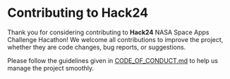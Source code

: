 # Contributing to Hack24
Thank you for considering contributing to **Hack24** NASA Space Apps Challenge Hacathon! We welcome all contributions to improve the project, whether they are code changes, bug reports, or suggestions.

Please follow the guidelines given in [CODE_OF_CONDUCT.md](./CODE_OF_CONDUCT.md) to help us manage the project smoothly.